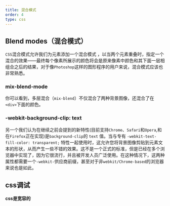 ```yaml
---
title: 混合模式
order: 4
type: css
---
```


## Blend modes（混合模式）

`CSS`混合模式允许我们为元素添加一个混合模式 ，以当两个元素重叠时，指定一个混合的效果——最终每个像素所展示的颜色将会是原来像素中颜色和其下面一层相组合之后的结果，对于像`Photoshop`这样的图形程序的用户来说，混合模式应该也非常熟悉。

### mix-blend-mode

你可以看到，多层混合（`mix-blend`）不仅混合了两种背景图像，还混合了在`<div>`下面的颜色。

### -webkit-background-clip: text

另一个我们认为在继续之前会提到的新特性(目前支持`Chrome`、`Safari`和`Opera`,和在`Firefox`正在实现)是`background-clip`的 `text` 值。当与专有 `-webkit-text-fill-color: transparent;` 特性一起使用时，这允许您将背景图像剪贴到元素文本的形状，从而产生一些不错的效果。这不是一个正式的标准，但是已经在多个浏览器中实现了，因为它很流行，并且被开发人员广泛使用。在这种情况下，这两种属性都需要一个`-webkit-`供应商前缀，甚至对于非`webkit/Chrome-based`的浏览器来说也是如此。

## css调试

**css是宽容的**
